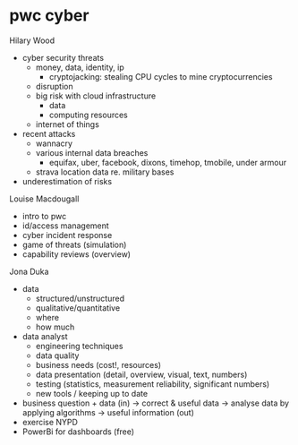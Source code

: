 # pwc cyber

Hilary Wood
- cyber security threats
  - money, data, identity, ip
    - cryptojacking: stealing CPU cycles to mine cryptocurrencies
  - disruption
  - big risk with cloud infrastructure
    - data
    - computing resources
  - internet of things
- recent attacks
  - wannacry
  - various internal data breaches
    - equifax, uber, facebook, dixons, timehop, tmobile, under armour
  - strava location data re. military bases
- underestimation of risks

Louise Macdougall
- intro to pwc
- id/access management
- cyber incident response
- game of threats (simulation)
- capability reviews (overview)

Jona Duka
- data
  - structured/unstructured
  - qualitative/quantitative
  - where
  - how much
- data analyst
  - engineering techniques
  - data quality
  - business needs (cost!, resources)
  - data presentation (detail, overview, visual, text, numbers)
  - testing (statistics, measurement reliability, significant numbers)
  - new tools / keeping up to date
- business question + data (in)
  -> correct & useful data
  -> analyse data by applying algorithms
  -> useful information (out)
- exercise NYPD
- PowerBi for dashboards (free)  
